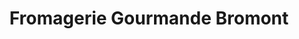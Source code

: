 ---
title: "Fromagerie Gourmande Bromont"
url: /bromont/fromagerie-gourmande-bromont/
shop: Käse
---